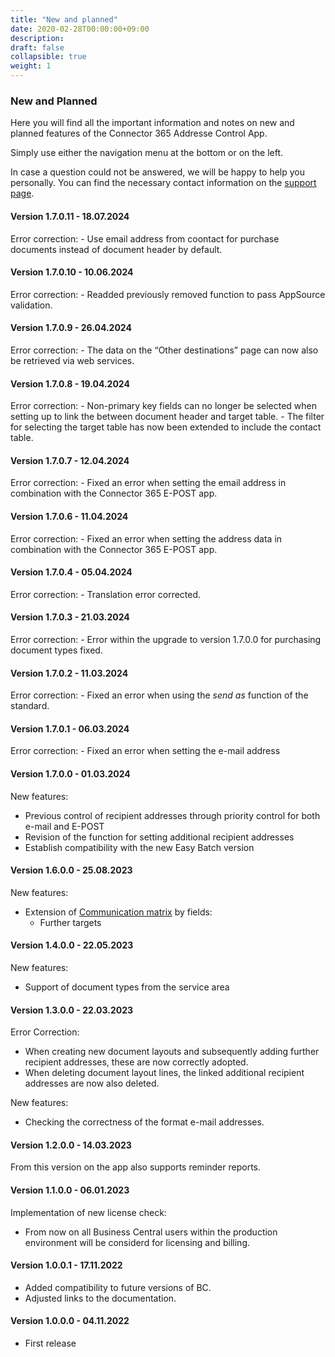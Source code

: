 ```yaml
---
title: "New and planned"
date: 2020-02-28T00:00:00+09:00
description: 
draft: false
collapsible: true
weight: 1
---
```

### New and Planned

Here you will find all the important information and notes on new and planned features of the Connector 365 Addresse Control App.

Simply use either the navigation menu at the bottom or on the left.

In case a question could not be answered, we will be happy to help you personally. You can find the necessary contact information on the [support page](en-us/apps/help-and-support/).

#### Version 1.7.0.11 - 18.07.2024
Error correction:
    - Use email address from coontact for purchase documents instead of document header by default.

#### Version 1.7.0.10 - 10.06.2024
Error correction:
    - Readded previously removed function to pass AppSource validation.

#### Version 1.7.0.9 - 26.04.2024
Error correction:
    - The data on the “Other destinations” page can now also be retrieved via web services.

#### Version 1.7.0.8 - 19.04.2024
Error correction:
    - Non-primary key fields can no longer be selected when setting up to link the between document header and target table.
    - The filter for selecting the target table has now been extended to include the contact table.

#### Version 1.7.0.7 - 12.04.2024
Error correction:
    - Fixed an error when setting the email address in combination with the Connector 365 E-POST app.

#### Version 1.7.0.6 - 11.04.2024
Error correction:
    - Fixed an error when setting the address data in combination with the Connector 365 E-POST app.

#### Version 1.7.0.4 - 05.04.2024
Error correction:
    - Translation error corrected.

#### Version 1.7.0.3 - 21.03.2024
Error correction:
    - Error within the upgrade to version 1.7.0.0 for purchasing document types fixed.

#### Version 1.7.0.2 - 11.03.2024
Error correction:
    - Fixed an error when using the *send as* function of the standard.

#### Version 1.7.0.1 - 06.03.2024
Error correction:
    - Fixed an error when setting the e-mail address

#### Version 1.7.0.0 - 01.03.2024
New features:
 - Previous control of recipient addresses through priority control for both e-mail and E-POST
 - Revision of the function for setting additional recipient addresses
 - Establish compatibility with the new Easy Batch version

#### Version 1.6.0.0 - 25.08.2023
New features:
 - Extension of [Communication matrix](/en-us/apps/base/first-steps/setup/communication-matrix/) by fields:
    * Further targets

#### Version 1.4.0.0 - 22.05.2023
New features:
 - Support of document types from the service area

#### Version 1.3.0.0 - 22.03.2023
Error Correction:
- When creating new document layouts and subsequently adding further recipient addresses, these are now correctly adopted.
- When deleting document layout lines, the linked additional recipient addresses are now also deleted.

New features:
- Checking the correctness of the format e-mail addresses.
#### Version 1.2.0.0 - 14.03.2023
From this version on the app also supports reminder reports.

#### Version 1.1.0.0 - 06.01.2023
Implementation of new license check:
- From now on all Business Central users within the production environment will be considerd for licensing and billing.

#### Version 1.0.0.1 - 17.11.2022
- Added compatibility to future versions of BC.
- Adjusted links to the documentation.

#### Version 1.0.0.0 - 04.11.2022
- First release